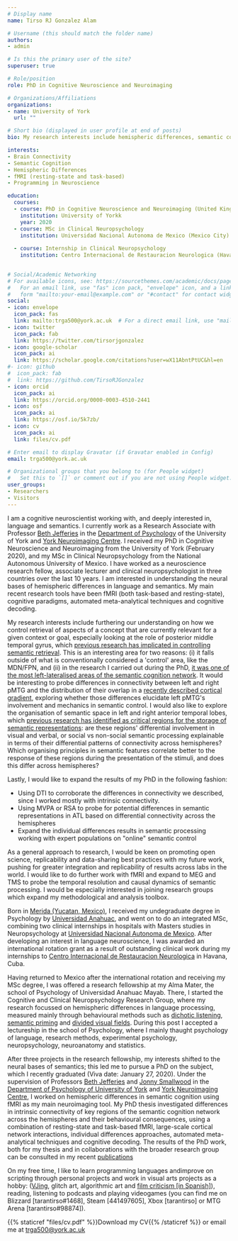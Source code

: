 ```yaml
---
# Display name
name: Tirso RJ Gonzalez Alam

# Username (this should match the folder name)
authors:
- admin

# Is this the primary user of the site?
superuser: true

# Role/position
role: PhD in Cognitive Neuroscience and Neuroimaging

# Organizations/Affiliations
organizations:
- name: University of York
  url: ""

# Short bio (displayed in user profile at end of posts)
bio: My research interests include hemispheric differences, semantic cognition, fMRI, machine learning and DTI.

interests:
- Brain Connectivity
- Semantic Cognition
- Hemispheric Differences
- fMRI (resting-state and task-based)
- Programming in Neuroscience

education:
  courses:
  - course: PhD in Cognitive Neuroscience and Neuroimaging (United Kingdom)
    institution: University of Yorkk
    year: 2020
  - course: MSc in Clinical Neuropsychology
    institution: Universidad Nacional Autonoma de Mexico (Mexico City)
    
  - course: Internship in Clinical Neuropsychology
    institution: Centro Internacional de Restauracion Neurologica (Havana, Cuba)
    

# Social/Academic Networking
# For available icons, see: https://sourcethemes.com/academic/docs/page-builder/#icons
#   For an email link, use "fas" icon pack, "envelope" icon, and a link in the
#   form "mailto:your-email@example.com" or "#contact" for contact widget.
social:
- icon: envelope
  icon_pack: fas
  link: mailto:trga500@york.ac.uk  # For a direct email link, use "mailto:test@example.org".
- icon: twitter
  icon_pack: fab
  link: https://twitter.com/tirsorjgonzalez
- icon: google-scholar
  icon_pack: ai
  link: https://scholar.google.com/citations?user=wX11AbntPtUC&hl=en
#- icon: github
#  icon_pack: fab
#  link: https://github.com/TirsoRJGonzalez
- icon: orcid
  icon_pack: ai
  link: https://orcid.org/0000-0003-4510-2441
- icon: osf
  icon_pack: ai
  link: https://osf.io/5k7zb/
- icon: cv
  icon_pack: ai
  link: files/cv.pdf

# Enter email to display Gravatar (if Gravatar enabled in Config)
email: trga500@york.ac.uk

# Organizational groups that you belong to (for People widget)
#   Set this to `[]` or comment out if you are not using People widget.
user_groups:
- Researchers
- Visitors
---
```


I am a cognitive neuroscientist working with, and deeply interested in, language and semantics. I currently work as a Research Associate with Professor [Beth Jefferies](https://scholar.google.co.uk/citations?user=9OBIArkAAAAJ&hl=en) in the [Department of Psychology](https://www.york.ac.uk/psychology) of the University of York and [York Neuroimaging Centre](https://www.york.ac.uk/psychology/research/york-neuroimaging-centre/). I received my PhD in Cognitive Neuroscience and Neuroimaging from the University of York (February 2020), and my MSc in Clinical Neuropsychology from the National Autonomous University of Mexico. I have worked as a neuroscience research fellow, associate lecturer and clinical neuropsychologist in three countries over the last 10 years. I am interested in understanding the neural bases of hemispheric differences in language and semantics. My main recent research tools have been fMRI (both task-based and resting-state), cognitive paradigms, automated meta-analytical techniques and cognitive decoding. 

My research interests include furthering our understanding on how we control retrieval of aspects of a concept that are currently relevant for a given context or goal, especially looking at the role of posterior middle temporal gyrus, which [previous research has implicated in controlling semantic retrieval](https://www.sciencedirect.com/science/article/pii/S1053811916301719). This is an interesting area for two reasons: (i) it falls outside of what is conventionally considered a 'control' area, like the MDN/FPN, and (ii) in the research I carried out during the PhD, [it was one of the most left-lateralised areas of the semantic cognition network](https://www.sciencedirect.com/science/article/abs/pii/S1053811919306809). It would be interesting to probe differences in connectivity between left and right pMTG and the distribution of their overlap in a [recently described cortical gradient](https://www.pnas.org/content/113/44/12574), exploring whether those differences elucidate left pMTG's involvement and mechanics in semantic control. I would also like to explore the organisation of semantic space in left and right anterior temporal lobes, which [previous research has identified as critical regions for the storage of semantic representations](https://academic.oup.com/cercor/article/25/11/4374/2367144): are these regions' differential involvement in visual and verbal, or social vs non-social semantic processing explainable in terms of their differential patterns of connectivity across hemispheres? Which organising principles in semantic features correlate better to the response of these regions during the presentation of the stimuli, and does this differ across hemispheres? 

Lastly, I would like to expand the results of my PhD in the following fashion:

* Using DTI to corroborate the differences in connectivity we described, since I worked mostly with intrinsic connectivity.
* Using MVPA or RSA to probe for potential differences in semantic representations in ATL based on differential connectivity across the hemispheres
* Expand the individual differences results in semantic processing working with expert populations on "online" semantic control

As a general approach to research, I would be keen on promoting open science, replicability and data-sharing best practices with my future work, pushing for greater integration and replicability of results across labs in the world. I would like to do further work with fMRI and expand to MEG and TMS to probe the temporal resolution and causal dynamics of semantic processing. I would be especially interested in joining research groups which expand my methodological and analysis toolbox.

Born in [Merida (Yucatan, Mexico)](https://en.wikipedia.org/wiki/M%C3%A9rida,_Yucat%C3%A1n), I received my undegraduate degree in Psychology by [Universidad Anahuac](https://www.anahuac.mx/), and went on to do an integrated MSc, combining two clinical internships in hospitals with Masters studies in Neuropsychology at [Universidad Nacional Autonoma de Mexico](https://www.unam.mx/). After developing an interest in language neuroscience, I was awarded an international rotation grant as a result of outstanding clinical work during my internships to [Centro Internacional de Restauracion Neurologica](http://www.ciren.cu/) in Havana, Cuba. 

Having returned to Mexico after the international rotation and receiving my MSc degree, I was offered a research fellowship at my Alma Mater, the school of Psychology of Universidad Anahuac Mayab. There, I started the Cognitive and Clinical Neuropsychology Research Group, where my research focussed on hemispheric differences in language processing, measured mainly through behavioural methods such as [dichotic listening](http://dichoticlistening.com/dichotic-listening.html), [semantic priming](https://www.sciencedirect.com/topics/psychology/semantic-priming) and [divided visual fields](https://www.ncbi.nlm.nih.gov/pubmed/16754238). During this post I accepted a lectureship in the school of Psychology, where I mainly thaught psychology of language, research methods, experimental psychology, neuropsychology, neuroanatomy and statistics.

After three projects in the research fellowship, my interests shifted to the neural bases of semantics; this led me to pursue a PhD on the subject, which I recently graduated (Viva date: January 27, 2020). Under the supervision of Professors [Beth Jefferies](https://www.york.ac.uk/psychology/staff/academicstaff/ej514/) and [Jonny Smallwood](https://www.queensu.ca/psychology/jonathan-smallwood) in the [Department of Psychology of University of York](https://www.york.ac.uk/psychology/) and [York Neuroimaging Centre](https://www.ynic.york.ac.uk/), I worked on hemispheric differences in semantic cognition using fMRI as my main neuroimaging tool. My PhD thesis investigated differences in intrinsic connectivity of key regions of the semantic cognition network across the hemispheres and their behavioural consequences, using a combination of resting-state and task-based fMRI, large-scale cortical network interactions, individual differences approaches, automated meta-analytical techniques and cognitive decoding. The results of the PhD work, both for my thesis and in collaborations with the broader research group can be consulted in my recent [publications](https://scholar.google.com/citations?user=wX11AbntPtUC&hl=en)

On my free time, I like to learn programming languages andimprove on scripting through personal projects and work in visual arts projects as a hobby: ([VJing](https://liveperformersmeeting.net/editions/2018-rome/artists/ccs/), glitch art, algorithmic art and [film criticism [in Spanish]](https://en.yelp.be/biz/la-esquina-del-goya-m%C3%A9rida)), reading, listening to podcasts and playing videogames (you can find me on Blizzard [tarantirso#1468], Steam [441497605], Xbox [tarantirso] or MTG Arena [tarantirso#98874]).

{{% staticref "files/cv.pdf" %}}Download my CV{{% /staticref %}} or email me at [trga500@york.ac.uk](mailto:trga500@york.ac.uk)
